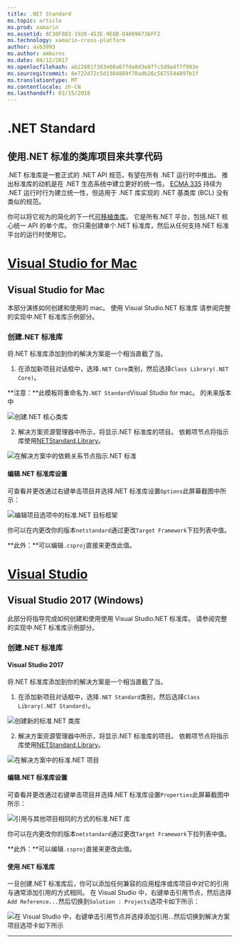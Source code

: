 ```yaml
---
title: .NET Standard
ms.topic: article
ms.prod: xamarin
ms.assetid: 8C30F8D3-1920-453E-9E8B-D40696736FF2
ms.technology: xamarin-cross-platform
author: asb3993
ms.author: amburns
ms.date: 04/12/2017
ms.openlocfilehash: ab22881f383e00a67fda8d3e8ffc5d9a4f7f993e
ms.sourcegitcommit: 8e722d72c5d1384889f70adb26c5675544897b1f
ms.translationtype: MT
ms.contentlocale: zh-CN
ms.lasthandoff: 03/15/2018
---
```

# <a name="net-standard"></a>.NET Standard

## <a name="using-net-standard-library-projects-to-share-code"></a>使用.NET 标准的类库项目来共享代码

.NET 标准库是一套正式的 .NET API 规范，有望在所有 .NET 运行时中推出。 推出标准库的动机是在 .NET 生态系统中建立更好的统一性。
[ECMA 335](https://github.com/dotnet/coreclr/blob/master/Documentation/project-docs/dotnet-standards.md) 持续为 .NET 运行时行为建立统一性，但适用于 .NET 库实现的 .NET 基类库 (BCL) 没有类似的规范。

你可以将它视为的简化的下一代[可移植类库](https://msdn.microsoft.com/library/gg597391.aspx)。
它是所有.NET 平台，包括.NET 核心统一 API 的单个库。 你只需创建单个.NET 标准库，然后从任何支持.NET 标准平台的运行时使用它。

# <a name="visual-studio-for-mactabvsmac"></a>[Visual Studio for Mac](#tab/vsmac)

## <a name="visual-studio-for-mac"></a>Visual Studio for Mac

本部分演练如何创建和使用的 mac。 使用 Visual Studio.NET 标准库 请参阅完整的实现中.NET 标准库示例部分。

### <a name="creating-a-net-standard-library"></a>创建.NET 标准库

将.NET 标准库添加到你的解决方案是一个相当直截了当。

1. 在添加新项目对话框中，选择`.NET Core`类别，然后选择`Class Library(.NET Core)`。

  **注意：**此模板将重命名为`.NET Standard`Visual Studio for mac。 的未来版本中

  ![创建.NET 核心类库](net-standard-images/vsm01.png)

2. 解决方案资源管理器中所示，将显示.NET 标准库的项目。 依赖项节点将指示库使用[NETStandard.Library](https://www.nuget.org/packages/NETStandard.Library/)。

  ![在解决方案中的依赖关系节点指示.NET 标准](net-standard-images/vsm02.png)

#### <a name="editing-net-standard-library-settings"></a>编辑.NET 标准库设置

可查看并更改通过右键单击项目并选择.NET 标准库设置`Options`此屏幕截图中所示：

![编辑项目选项中的标准.NET 目标框架](net-standard-images/vsm03.png)

你可以在内更改你的版本`netstandard`通过更改`Target Framework`下拉列表中值。

**此外：**可以编辑`.csproj`直接来更改此值。

# <a name="visual-studiotabvswin"></a>[Visual Studio](#tab/vswin)

## <a name="visual-studio-2017-windows"></a>Visual Studio 2017 (Windows)

此部分将指导完成如何创建和使用使用 Visual Studio.NET 标准库。 请参阅完整的实现中.NET 标准库示例部分。

### <a name="creating-a-net-standard-library"></a>创建.NET 标准库

#### <a name="visual-studio-2017"></a>Visual Studio 2017

将.NET 标准库添加到你的解决方案是一个相当直截了当。

1. 在添加新项目对话框中，选择`.NET Standard`类别，然后选择`Class Library(.NET Standard)`。

  ![](net-standard-images/vs01.png "创建新的标准.NET 类库")

2. 解决方案资源管理器中所示，将显示.NET 标准库的项目。 依赖项节点将指示库使用[NETStandard.Library](https://www.nuget.org/packages/NETStandard.Library/)。

  ![](net-standard-images/vs02.png "在解决方案中的标准.NET 项目")

#### <a name="editing-net-standard-library-settings"></a>编辑.NET 标准库设置

可查看并更改通过右键单击项目并选择.NET 标准库设置`Properties`此屏幕截图中所示：

![](net-standard-images/vs03.png "引用与其他项目相同的方式的标准.NET 库")

你可以在内更改你的版本`netstandard`通过更改`Target Framework`下拉列表中值。

**此外：**可以编辑`.csproj`直接来更改此值。

#### <a name="using-net-standard-library"></a>使用.NET 标准库

一旦创建.NET 标准库后，你可以添加任何兼容的应用程序或库项目中对它的引用与通常添加引用的方式相同。 在 Visual Studio 中，右键单击引用节点，然后选择`Add Reference...`然后切换到`Solution : Projects`选项卡如下所示：

![](net-standard-images/vs04.png "在 Visual Studio 中，右键单击引用节点并选择添加引用...然后切换到解决方案项目选项卡如下所示")

-----

